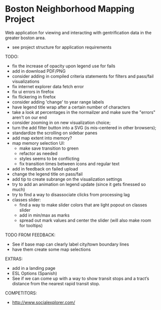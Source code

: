 # Boston Neighborhood Mapping Project
Web application for viewing and interacting with gentrification data in the greater boston area.
- see project structure for application requirements


TODO:
- fix the increase of opacity upon legend use for fails
- add in download PDF/PNG
- consider adding in compiled criteria statements for filters and pass/fail visualizations
- fix internet explorer data fetch error
- fix ui errors in firefox
- fix flickering in firefox
- consider adding 'change' to year range labels
- have legend title wrap after a certain number of characters
- take a look at percentages in the normailzer and make sure the "errors" aren't on our end
- consider zooming in on new visualization choice;
- turn the add filter button into a SVG (is mis-centered in other browsers);
- standardize the scrolling on sidebar panes
- add map extent into memory?
- map memory selection UI:
  - make save transition to green
  - refactor as needed
  - styles seems to be conflicting
  - fix transition times between icons and regular text
- add in feedback on failed upload
- change the legend title on pass/fail
- add tip to create subrange on the visualization settings
- try to add an animation on legend update (since it gets finessed so much)
- try to find a way to disassociate clicks from processing lag
- classes slider: 
  - find a way to make slider colors that are light popout on classes slider
  - add in min/max as marks
  - spread out mark values and center the slider (will also make room for tooltips)

TODO FROM FEEDBACK:
- See if base map can clearly label city/town boundary lines
- have them create some map selections

EXTRAS:
- add in a landing page
- ESL Options (Spanish)
- See if we can come up with a way to show transit stops and a tract’s distance from the nearest rapid transit stop. 

COMPETITORS:
- http://www.socialexplorer.com/